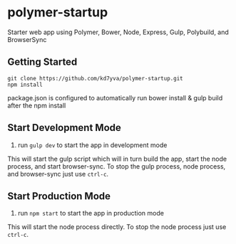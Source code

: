 # polymer-startup
Starter web app using Polymer, Bower, Node, Express, Gulp, Polybuild, and BrowserSync

## Getting Started
```
git clone https://github.com/kd7yva/polymer-startup.git
npm install
```
package.json is configured to automatically run bower install & gulp build after the npm install

## Start Development Mode
1. run `gulp dev` to start the app in development mode

This will start the gulp script which will in turn build the app, start the node process, and start browser-sync.  To stop the gulp process, node process, and browser-sync just use `ctrl-c`.

## Start Production Mode
1. run `npm start` to start the app in production mode

This will start the node process directly.  To stop the node process just use `ctrl-c`.
